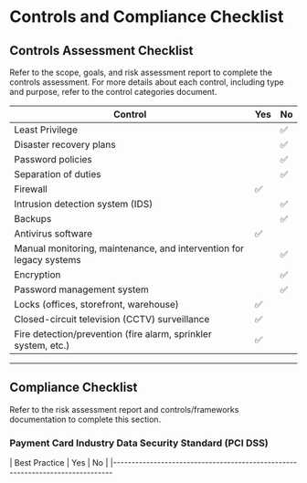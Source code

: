 # Controls and Compliance Checklist

## Controls Assessment Checklist

Refer to the scope, goals, and risk assessment report to complete the controls assessment. For more details about each control, including type and purpose, refer to the control categories document.

| Control                                                                 | Yes | No  |
|-------------------------------------------------------------------------|-----|-----|
| Least Privilege                                                         |     | ✅  |
| Disaster recovery plans                                                 |     | ✅  |
| Password policies                                                       |     | ✅  |
| Separation of duties                                                    |     | ✅  |
| Firewall                                                                | ✅  |     |
| Intrusion detection system (IDS)                                        |     | ✅  |
| Backups                                                                 |     | ✅  |
| Antivirus software                                                      | ✅  |     |
| Manual monitoring, maintenance, and intervention for legacy systems     |     | ✅  |
| Encryption                                                              |     | ✅  |
| Password management system                                              |     | ✅  |
| Locks (offices, storefront, warehouse)                                  | ✅  |     |
| Closed-circuit television (CCTV) surveillance                           | ✅  |     |
| Fire detection/prevention (fire alarm, sprinkler system, etc.)         | ✅  |     |

---

## Compliance Checklist

Refer to the risk assessment report and controls/frameworks documentation to complete this section.

### Payment Card Industry Data Security Standard (PCI DSS)

| Best Practice                                                                 | Yes | No  |
|------------------------------------------------------------------------------
